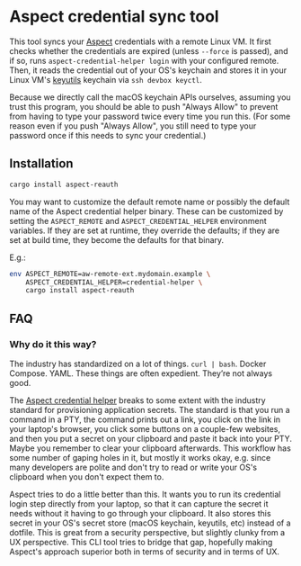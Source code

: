 # Aspect credential sync tool

This tool syncs your [Aspect][0] credentials with a remote Linux VM. It first checks whether the credentials are expired (unless `--force` is passed), and if so, runs `aspect-credential-helper login` with your configured remote. Then, it reads the credential out of your OS's keychain and stores it in your Linux VM's [keyutils][1] keychain via `ssh devbox keyctl`.

Because we directly call the macOS keychain APIs ourselves, assuming you trust this program, you should be able to push "Always Allow" to prevent from having to type your password twice every time you run this. (For some reason even if you push "Always Allow", you still need to type your password once if this needs to sync your credential.)

## Installation

```sh
cargo install aspect-reauth
```

You may want to customize the default remote name or possibly the default name of the Aspect credential helper binary. These can be customized by setting the `ASPECT_REMOTE` and `ASPECT_CREDENTIAL_HELPER` environment variables. If they are set at runtime, they override the defaults; if they are set at build time, they become the defaults for that binary.

E.g.:

```sh
env ASPECT_REMOTE=aw-remote-ext.mydomain.example \
    ASPECT_CREDENTIAL_HELPER=credential-helper \
    cargo install aspect-reauth
```

## FAQ

### Why do it this way?

The industry has standardized on a lot of things. `curl | bash`. Docker Compose. YAML. These things are often expedient. They’re not always good.

The [Aspect credential helper][2] breaks to some extent with the industry standard for provisioning application secrets. The standard is that you run a command in a PTY, the command prints out a link, you click on the link in your laptop's browser, you click some buttons on a couple-few websites, and then you put a secret on your clipboard and paste it back into your PTY. Maybe you remember to clear your clipboard afterwards. This workflow has some number of gaping holes in it, but mostly it works okay, e.g. since many developers are polite and don't try to read or write your OS's clipboard when you don't expect them to.

Aspect tries to do a little better than this. It wants you to run its credential login step directly from your laptop, so that it can capture the secret it needs without it having to go through your clipboard. It also stores this secret in your OS's secret store (macOS keychain, keyutils, etc) instead of a dotfile. This is great from a security perspective, but slightly clunky from a UX perspective. This CLI tool tries to bridge that gap, hopefully making Aspect's approach superior both in terms of security and in terms of UX.

[0]: https://www.aspect.build/
[1]: https://man7.org/linux/man-pages/man7/keyutils.7.html
[2]: https://docs.aspect.build/workflows/features/external-remote/#oidc
